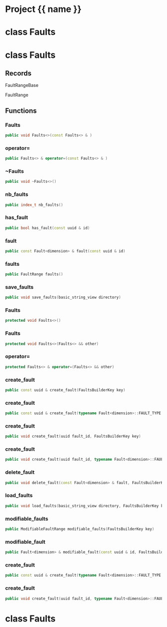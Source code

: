 <script setup>
import {useRoute} from 'vitepress'
const {path} = useRoute()
const tokens = path.split('/')
const words = tokens[2].split('-');
for (let i = 0; i < words.length; i++) {
    words[i] = words[i].charAt(0).toUpperCase() + words[i].slice(1);
    words[i] = words[i].replace('geode', 'Geode')
}
const name = words.join('-');
</script>
# Project {{ name }}

# class Faults


# class Faults


## Records

FaultRangeBase

FaultRange



## Functions

### Faults

```cpp
public void Faults<>(const Faults<> & )
```


### operator=

```cpp
public Faults<> & operator=(const Faults<> & )
```


### ~Faults

```cpp
public void ~Faults<>()
```


### nb_faults

```cpp
public index_t nb_faults()
```


### has_fault

```cpp
public bool has_fault(const uuid & id)
```


### fault

```cpp
public const Fault<dimension> & fault(const uuid & id)
```


### faults

```cpp
public FaultRange faults()
```


### save_faults

```cpp
public void save_faults(basic_string_view directory)
```


### Faults

```cpp
protected void Faults<>()
```


### Faults

```cpp
protected void Faults<>(Faults<> && other)
```


### operator=

```cpp
protected Faults<> & operator=(Faults<> && other)
```


### create_fault

```cpp
public const uuid & create_fault(FaultsBuilderKey key)
```


### create_fault

```cpp
public const uuid & create_fault(typename Fault<dimension>::FAULT_TYPE type, FaultsBuilderKey key)
```


### create_fault

```cpp
public void create_fault(uuid fault_id, FaultsBuilderKey key)
```


### create_fault

```cpp
public void create_fault(uuid fault_id, typename Fault<dimension>::FAULT_TYPE type, FaultsBuilderKey key)
```


### delete_fault

```cpp
public void delete_fault(const Fault<dimension> & fault, FaultsBuilderKey key)
```


### load_faults

```cpp
public void load_faults(basic_string_view directory, FaultsBuilderKey key)
```


### modifiable_faults

```cpp
public ModifiableFaultRange modifiable_faults(FaultsBuilderKey key)
```


### modifiable_fault

```cpp
public Fault<dimension> & modifiable_fault(const uuid & id, FaultsBuilderKey key)
```


### create_fault

```cpp
public const uuid & create_fault(typename Fault<dimension>::FAULT_TYPE type, FaultsBuilderKey key)
```

### create_fault

```cpp
public void create_fault(uuid fault_id, typename Fault<dimension>::FAULT_TYPE type, FaultsBuilderKey key)
```



# class Faults


